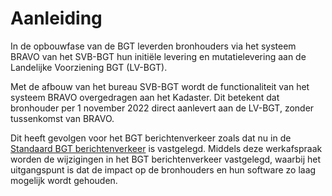 Aanleiding
==========

In de opbouwfase van de BGT leverden bronhouders via het systeem BRAVO van het
SVB-BGT hun initiële levering en mutatielevering aan de Landelijke Voorziening
BGT (LV-BGT).

Met de afbouw van het bureau SVB-BGT wordt de functionaliteit van het systeem
BRAVO overgedragen aan het Kadaster. Dit betekent dat bronhouder per 1 november
2022 direct aanlevert aan de LV-BGT, zonder tussenkomst van BRAVO.

Dit heeft gevolgen voor het BGT berichtenverkeer zoals dat nu in de [Standaard
BGT berichtenverkeer](https://www.geonovum.nl/geo-standaarden/bgt-imgeo/bgt-berichtenverkeer-versie-10) is vastgelegd. Middels deze werkafspraak worden de
wijzigingen in het BGT berichtenverkeer vastgelegd, waarbij het uitgangspunt is
dat de impact op de bronhouders en hun software zo laag mogelijk wordt gehouden.
